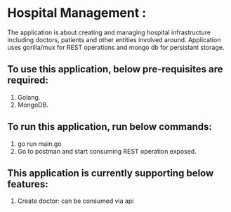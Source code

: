 # Hospital Management :
The application is about creating and managing hospital infrastructure including doctors, patients and other entities involved around. Application uses gorilla/mux for REST operations and mongo db for persistant storage.

## To use this application, below pre-requisites are required:
1. Golang.
2. MongoDB.

## To run this application, run below commands:
1. go run main.go
2. Go to postman and start consuming REST operation exposed.

## This application is currently supporting below features:
1. Create doctor: can be consumed via api 

